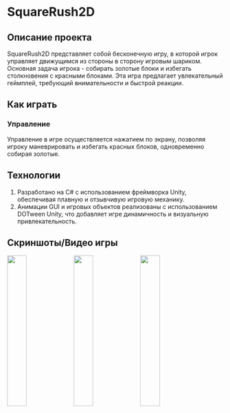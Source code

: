# SquareRush2D

## Описание проекта
SquareRush2D представляет собой бесконечную игру, в которой игрок управляет движущимся из стороны в сторону игровым шариком. Основная задача игрока - собирать золотые блоки и избегать столкновения с красными блоками. Эта игра предлагает увлекательный геймплей, требующий внимательности и быстрой реакции.

## Как играть
### Управление
Управление в игре осуществляется нажатием по экрану, позволяя игроку маневрировать и избегать красных блоков, одновременно собирая золотые.

## Технологии
1. Разработано на C# с использованием фреймворка Unity, обеспечивая плавную и отзывчивую игровую механику.
2. Анимации GUI и игровых объектов реализованы с использованием DOTween Unity, что добавляет игре динамичность и визуальную привлекательность.

## Скриншоты/Видео игры
<p>
  <img src="https://drive.google.com/uc?export=download&confirm=no_antivirus&id=13hRL3BPiOtgAkB_s9tnAIlUPj6P7wCoE" width="30%" height="30%">
  <img src="https://drive.google.com/uc?export=download&confirm=no_antivirus&id=1275AFlq95B5j2UchYwtXgT_hIOmnSPQt" width="30%" height="30%">
  <img src="https://drive.google.com/uc?export=download&confirm=no_antivirus&id=1wvdxXKK0AUdSj5Li2q1GD_1Yr1PqOCpl" width="30%" height="30%">
</p>
